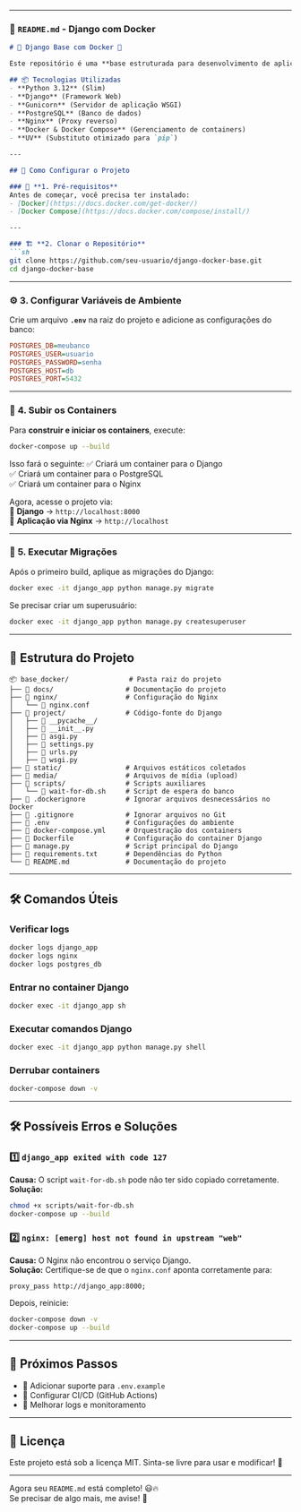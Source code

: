 
---

### 📌 **`README.md` - Django com Docker**
```md
# 🐍 Django Base com Docker 🚀

Este repositório é uma **base estruturada para desenvolvimento de aplicações Django** utilizando **Docker e PostgreSQL**. Ele fornece um ambiente completo e pronto para iniciar novos projetos.

## 📦 Tecnologias Utilizadas
- **Python 3.12** (Slim)
- **Django** (Framework Web)
- **Gunicorn** (Servidor de aplicação WSGI)
- **PostgreSQL** (Banco de dados)
- **Nginx** (Proxy reverso)
- **Docker & Docker Compose** (Gerenciamento de containers)
- **UV** (Substituto otimizado para `pip`)

---

## 🚀 Como Configurar o Projeto

### 🔧 **1. Pré-requisitos**
Antes de começar, você precisa ter instalado:
- [Docker](https://docs.docker.com/get-docker/)
- [Docker Compose](https://docs.docker.com/compose/install/)

---

### 🏗 **2. Clonar o Repositório**
```sh
git clone https://github.com/seu-usuario/django-docker-base.git
cd django-docker-base
```

---

### ⚙️ **3. Configurar Variáveis de Ambiente**
Crie um arquivo **`.env`** na raiz do projeto e adicione as configurações do banco:

```ini
POSTGRES_DB=meubanco
POSTGRES_USER=usuario
POSTGRES_PASSWORD=senha
POSTGRES_HOST=db
POSTGRES_PORT=5432
```

---

### 🐳 **4. Subir os Containers**
Para **construir e iniciar os containers**, execute:
```sh
docker-compose up --build
```
Isso fará o seguinte:
✅ Criará um container para o Django  
✅ Criará um container para o PostgreSQL  
✅ Criará um container para o Nginx  

Agora, acesse o projeto via:  
📌 **Django** → `http://localhost:8000`  
📌 **Aplicação via Nginx** → `http://localhost`

---

### 📜 **5. Executar Migrações**
Após o primeiro build, aplique as migrações do Django:
```sh
docker exec -it django_app python manage.py migrate
```

Se precisar criar um superusuário:
```sh
docker exec -it django_app python manage.py createsuperuser
```

---

## 📂 Estrutura do Projeto

```
📦 base_docker/               # Pasta raiz do projeto
├── 📂 docs/                  # Documentação do projeto
├── 📂 nginx/                 # Configuração do Nginx
│   └── 📄 nginx.conf
├── 📂 project/               # Código-fonte do Django
│   ├── 📂 __pycache__/
│   ├── 📄 __init__.py
│   ├── 📄 asgi.py
│   ├── 📄 settings.py
│   ├── 📄 urls.py
│   ├── 📄 wsgi.py
├── 📂 static/                # Arquivos estáticos coletados
├── 📂 media/                 # Arquivos de mídia (upload)
├── 📂 scripts/               # Scripts auxiliares
│   └── 📄 wait-for-db.sh     # Script de espera do banco
├── 📄 .dockerignore          # Ignorar arquivos desnecessários no Docker
├── 📄 .gitignore             # Ignorar arquivos no Git
├── 📄 .env                   # Configurações do ambiente
├── 📄 docker-compose.yml     # Orquestração dos containers
├── 📄 Dockerfile             # Configuração do container Django
├── 📄 manage.py              # Script principal do Django
├── 📄 requirements.txt       # Dependências do Python
└── 📄 README.md              # Documentação do projeto

```

---

## 🛠 Comandos Úteis

### **Verificar logs**
```sh
docker logs django_app
docker logs nginx
docker logs postgres_db
```

### **Entrar no container Django**
```sh
docker exec -it django_app sh
```

### **Executar comandos Django**
```sh
docker exec -it django_app python manage.py shell
```

### **Derrubar containers**
```sh
docker-compose down -v
```

---

## 🛠 Possíveis Erros e Soluções

### **1️⃣ `django_app exited with code 127`**
**Causa:** O script `wait-for-db.sh` pode não ter sido copiado corretamente.  
**Solução:**
```sh
chmod +x scripts/wait-for-db.sh
docker-compose up --build
```

### **2️⃣ `nginx: [emerg] host not found in upstream "web"`**
**Causa:** O Nginx não encontrou o serviço Django.  
**Solução:** Certifique-se de que o `nginx.conf` aponta corretamente para:
```nginx
proxy_pass http://django_app:8000;
```
Depois, reinicie:
```sh
docker-compose down -v
docker-compose up --build
```

---

## 🎯 Próximos Passos
- 📌 Adicionar suporte para `.env.example`
- 📌 Configurar CI/CD (GitHub Actions)
- 📌 Melhorar logs e monitoramento

---

## 📜 Licença
Este projeto está sob a licença MIT. Sinta-se livre para usar e modificar! 🚀

---

Agora seu `README.md` está completo! 😃🔥  
Se precisar de algo mais, me avise! 🚀